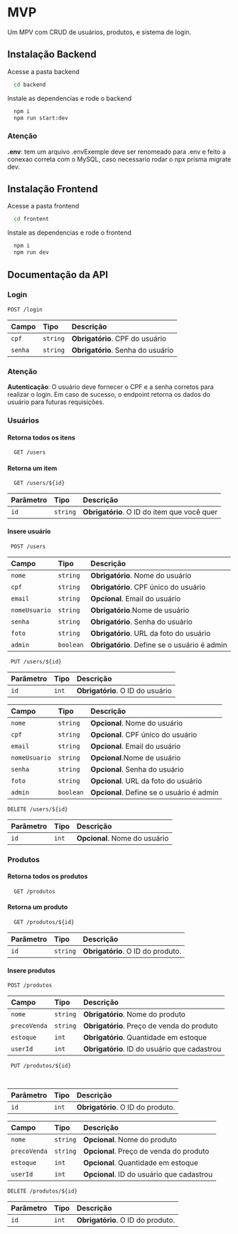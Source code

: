 
# MVP

Um MPV com CRUD de usuários, produtos, e sistema de login.


## Instalação Backend

Acesse a pasta backend

```bash
  cd backend
```

Instale as dependencias e rode o backend

```bash
  npm i
  npm run start:dev
```
### Atenção

**.env**: tem um arquivo .envExemple deve ser renomeado para .env e feito a conexao correta com o MySQL, caso necessario rodar o npx prisma migrate dev.


## Instalação Frontend
Acesse a pasta frontend

```bash
  cd frontent
```

Instale as dependencias e rode o frontend

```bash
  npm i
  npm run dev
```
    
## Documentação da API

### Login

```http
POST /login
```

| Campo   | Tipo       | Descrição                           |
| :---------- | :--------- | :---------------------------------- |
| `cpf` | `string` | **Obrigatório**. CPF do usuário |
| `senha` | `string` | **Obrigatório**.  Senha do usuário |


### Atenção

**Autenticação**: O usuário deve fornecer o CPF e a senha corretos para realizar o login. Em caso de sucesso, o endpoint retorna os dados do usuário para futuras requisições.



### Usuários

#### Retorna todos os itens

```http
  GET /users
```


#### Retorna um item

```http
  GET /users/${id}
```

| Parâmetro   | Tipo       | Descrição                                   |
| :---------- | :--------- | :------------------------------------------ |
| `id`      | `string` | **Obrigatório**. O ID do item que você quer |

#### Insere usuário

```http
 POST /users
```

| Campo   | Tipo       | Descrição                           |
| :---------- | :--------- | :---------------------------------- |
| `nome` | `string` | **Obrigatório**. Nome do usuário |
| `cpf` | `string` | **Obrigatório**. CPF único do usuário |
| `email` | `string` | **Opcional**. Email do usuário|
| `nomeUsuario` | `string` | **Obrigatório**.Nome de usuário |
| `senha` | `string` | **Obrigatório**. Senha do usuário |
| `foto	` | `string` | **Obrigatório**. URL da foto do usuário |
| `admin` | `boolean` | **Obrigatório**. Define se o usuário é admin |

```http
 PUT /users/${id}
```

| Parâmetro   | Tipo       | Descrição                                   |
| :---------- | :--------- | :------------------------------------------ |
| `id`      | `int` | **Obrigatório**. O ID do usuário |

| Campo   | Tipo       | Descrição                           |
| :---------- | :--------- | :---------------------------------- |
| `nome` | `string` | **Opcional**. Nome do usuário |
| `cpf` | `string` | **Opcional**. CPF único do usuário |
| `email` | `string` | **Opcional**. Email do usuário|
| `nomeUsuario` | `string` | **Opcional**.Nome de usuário |
| `senha` | `string` | **Opcional**. Senha do usuário |
| `foto	` | `string` | **Opcional**. URL da foto do usuário |
| `admin` | `boolean` | **Opcional**. Define se o usuário é admin |


```http
DELETE /users/${id}
```

| Parâmetro   | Tipo       | Descrição                           |
| :---------- | :--------- | :---------------------------------- |
| `id` | `int` | **Opcional**. Nome do usuário |


### Produtos

#### Retorna todos os produtos

```http
  GET /produtos
```


#### Retorna um produto

```http
  GET /produtos/${id}
```

| Parâmetro   | Tipo       | Descrição                                   |
| :---------- | :--------- | :------------------------------------------ |
| `id`      | `string` | **Obrigatório**. O ID do produto. |

#### Insere produtos

```http
POST /produtos
```

| Campo   | Tipo       | Descrição                           |
| :---------- | :--------- | :---------------------------------- |
| `nome` | `string` | **Obrigatório**. Nome do produto |
| `precoVenda` | `string` | **Obrigatório**.  Preço de venda do produto |
| `estoque` | `int` | **Obrigatório**. Quantidade em estoque|
| `userId` | `int` | **Obrigatório**. ID do usuário que cadastrou |

```http
 PUT /produtos/${id}

 
```
| Parâmetro   | Tipo       | Descrição                           |
| :---------- | :--------- | :---------------------------------- |
| `id` | `int` | **Obrigatório**. O ID do produto. |

| Campo   | Tipo       | Descrição                           |
| :---------- | :--------- | :---------------------------------- |
| `nome` | `string` | **Opcional**. Nome do produto |
| `precoVenda` | `string` | **Opcional**.  Preço de venda do produto |
| `estoque` | `int` | **Opcional**. Quantidade em estoque|
| `userId` | `int` | **Opcional**. ID do usuário que cadastrou |

```http
DELETE /produtos/${id}
```

| Parâmetro   | Tipo       | Descrição                           |
| :---------- | :--------- | :---------------------------------- |
| `id` | `int` | **Obrigatório**. O ID do produto. |



